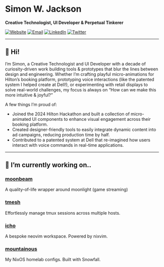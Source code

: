 # Simon W. Jackson

**Creative Technologist, UI Developer & Perpetual Tinkerer**

[![Website](https://img.shields.io/badge/Website-simonwjackson.io-blue?style=flat-square)](https://simonwjackson.io) 
[![Email](https://img.shields.io/badge/Email-opensource@simonwjackson.io-blue?style=flat-square)](mailto:opensource@simonwjackson.io)
[![LinkedIn](https://img.shields.io/badge/LinkedIn-simonwjackson-blue?style=flat-square)](https://www.linkedin.com/in/simonwjackson)
[![Twitter](https://img.shields.io/badge/Twitter-@simonwjackson-blue?style=flat-square)](https://twitter.com/simonwjackson)

---

## 👋 Hi! 

I’m Simon, a Creative Technologist and UI Developer with a decade of curiosity-driven work building tools & prototypes that blur the lines between design and engineering. Whether I’m crafting playful micro-animations for Hilton’s booking platform, prototyping voice interactions (like the patented system I helped create at Dell!), or experimenting with retail displays to solve real-world challenges, my focus is always on “How can we make this more intuitive & joyful?”

A few things I’m proud of:

- Joined the 2024 Hilton Hackathon and built a collection of micro-animated UI components to enhance visual engagement across their booking platform.
- Created designer-friendly tools to easily integrate dynamic content into ad campaigns, reducing production time by half.
- Contributed to a patented system at Dell that re-imagined how users interact with voice commands in real-time applications.

---

## 🌱 I’m currently working on..

### [moonbeam](https://github.com/elevate/moonbeam)
A quality-of-life wrapper around moonlight (game streaming)

### [tmesh](https://github.com/simonwjackson/tmesh)
Effortlessly manage tmux sessions across multiple hosts.

### [icho](https://github.com/simonwjackson/icho)
A bespoke neovim workspace. Powered by nixvim.

### [mountainous](https://github.com/simonwjackson/mountainous)
My NixOS homelab configs. Built with Snowfall.
